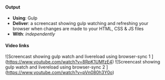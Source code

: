 #### Output
- **Using**: Gulp
- **Deliver**: a screencast showing gulp watching and refreshing your browser when changes are made to your HTML, CSS & JS files
- **With**: *independently*

#### Video links
![Screencast showing gulp watch and livereload using browser-sync 1 ] (https://www.youtube.com/watch?v=8RpK1UMfzE4)
![Screencast showing gulp watch and livereload using browser-sync 2 ] (https://www.youtube.com/watch?v=pVn080h3Y0o)